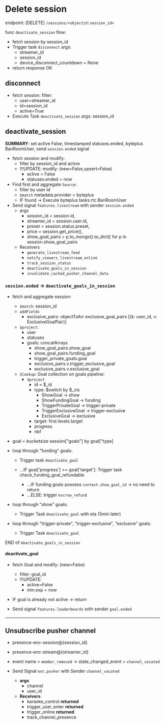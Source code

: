 # Delete session

endpoint: [DELETE] `/sessions/<objectid:session_id>`

func `deactivate_session` flow:

- fetch session by session_id
- Trigger task `disconnect`
  args:
  - streamer_id
  - session_id
  - device_disconnect_countdown = None
- return response OK

## disconnect

- fetch session:
  filter:
  - user=streamer_id
  - id=session_id
  - active=True
- Execute Task `deactivate_session`
  args: session_id

## deactivate_session

**SUMMARY**: set active False, timestamped statuses.ended, byteplus BanRoomUser, send `session.ended` signal

- fetch session and modify:
  - filter by session_id and active
  - !!!UPDATE: modify: (new=False,upsert=False)
    - active = False
    - statuses.ended = now
- Find first and aggregate `Source`:
  - filter by user id
  - `$match` metadata.provider = byteplus
  - IF found -> Execute byteplus.tasks.rtc.BanRoomUser
- Send signal `features.livestream` with sender `session.ended`
  - args
    - session_id      = session.id,
    - streamer_id     = session.user.id,
    - preset          = session.status.preset,
    - price           = session.get_price(),
    - show_goal_pairs = p.to_mongo().to_dict() for p in session.show_goal_pairs
  - Receivers
    - `generate_livestream_feed`
    - `notify_viewers_livestream_online`
    - `track_session_status`
    - `deactivate_goals_in_session`
    - `invalidate_cached_pusher_channel_data`

### `session.ended` -> `deactivate_goals_in_session`

- fetch and aggregate session:
  - `$match`: session_id
  - `addFields`
    - exclusive_pairs: objectToArr exclusive_goal_pairs
      [{k: user_id, v: ExclusiveGoalPair}]
  - `$project`:
    - user
    - statuses
    - goals: concatArrays
      - show_goal_pairs.show_goal
      - show_goal_pairs.funding_goal
      - trigger_private_goals.goal
      - exclusive_pairs.v.trigger_exclusive_goal
      - exclusive_pairs.v.exclusive_goal
  - `$lookup`: Goal collection on goals
    pipeline:
    - `$project`
      - id = $_id
      - type: $switch by $_cls
        - ShowGoal -> show
        - ShowFundingGoal -> funding
        - TriggerPrivateGoal -> trigger-private
        - TriggerExclusiveGoal -> trigger-exclusive
        - ExclusiveGoal -> exclusive
      - target: first levels.target
      - progress
      - nbf
- goal = bucketsize session["goals"] by goal["type]

- loop through "funding" goals:
  - Trigger task `deactivate_goal`

  - ...IF goal['progress'] >= goal['target']:
    Trigger task check_funding_goal_refundable
    - ...IF funding goals possess `context.show_goal_id` -> no need to return
    - ...ELSE: trigger `escrow_refund`

- loop through "show" goals:
  - Trigger Task `deactivate_goal` with eta (5min later)

- loop through "trigger-private", "trigger-exclusive", "exclusive" goals:
  - Trigger Task `deactivate_goal`

END of `deactivate_goals_in_session`

#### deactivate_goal

- fetch Goal and modify: (new=False)
  - filter: goal_id
  - !!!UPDATE:
    - active=False
    - min.exp = now

- IF goal is already not active -> return

- Send signal `features.leaderboards` with sender `goal.ended`

####

---

## Unsubscribe pusher channel

- presence-enc-session@{session_id}
- presence-enc-stream@{streamer_id}

- event name = `member_removed`
  -> state_changed_event = `channel_vacated`

- Send Signal `ext.pusher` with Sender `channel_vacated`
  - **args**
    - channel
    - user_id
  - **Receivers**
    - karaoke_control **returned**
    - trigger_user_enter **returned**
    - trigger_online **returned**
    - track_channel_presence
